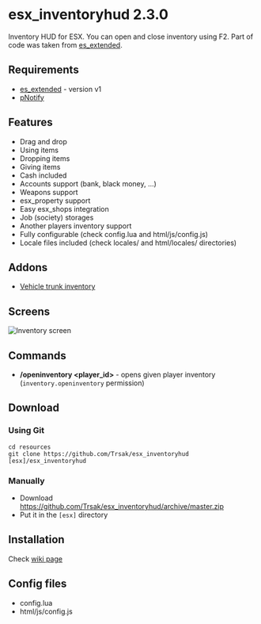 # esx_inventoryhud 2.3.0
Inventory HUD for ESX. You can open and close inventory using F2. Part of code was taken from [es_extended](https://github.com/ESX-Org/es_extended).

## Requirements
* [es_extended](https://github.com/esx-framework/es_extended/tree/v1-final) - version v1
* [pNotify](https://forum.fivem.net/t/release-pnotify-in-game-js-notifications-using-noty/20659)

## Features
- Drag and drop
- Using items
- Dropping items
- Giving items
- Cash included
- Accounts support (bank, black money, ...)
- Weapons support
- esx_property support
- Easy esx_shops integration
- Job (society) storages
- Another players inventory support
- Fully configurable (check config.lua and html/js/config.js)
- Locale files included (check locales/ and html/locales/ directories)

## Addons
* [Vehicle trunk inventory](https://github.com/Trsak/esx_inventoryhud_trunk/tree/master)

## Screens
![Inventory screen](https://i.imgur.com/eHD01Tl.png)

## Commands
* **/openinventory <player_id>** - opens given player inventory (`inventory.openinventory` permission)

## Download

### Using Git
```
cd resources
git clone https://github.com/Trsak/esx_inventoryhud [esx]/esx_inventoryhud
```

### Manually
- Download https://github.com/Trsak/esx_inventoryhud/archive/master.zip
- Put it in the `[esx]` directory

## Installation
Check [wiki page](https://github.com/Trsak/esx_inventoryhud/wiki)

## Config files
* config.lua
* html/js/config.js
